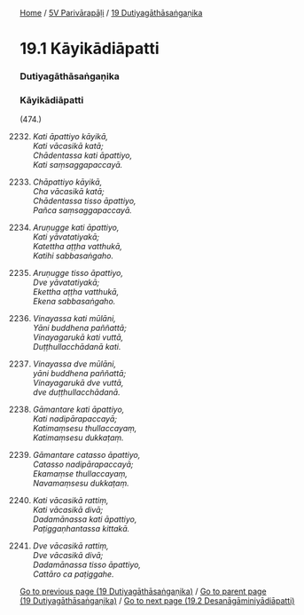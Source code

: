 
[Home](/) / [5V Parivārapāḷi](../../5V.md) / [19 Dutiyagāthāsaṅgaṇika](../19.md)

# 19.1 Kāyikādiāpatti

### Dutiyagāthāsaṅgaṇika

### Kāyikādiāpatti

(474.)

2232. _Kati āpattiyo kāyikā,_  
_Kati vācasikā katā;_  
_Chādentassa kati āpattiyo,_  
_Kati saṃsaggapaccayā._  


2233. _Chāpattiyo kāyikā,_  
_Cha vācasikā katā;_  
_Chādentassa tisso āpattiyo,_  
_Pañca saṃsaggapaccayā._  


2234. _Aruṇugge kati āpattiyo,_  
_Kati yāvatatiyakā;_  
_Katettha aṭṭha vatthukā,_  
_Katihi sabbasaṅgaho._  


2235. _Aruṇugge tisso āpattiyo,_  
_Dve yāvatatiyakā;_  
_Ekettha aṭṭha vatthukā,_  
_Ekena sabbasaṅgaho._  


2236. _Vinayassa kati mūlāni,_  
_Yāni buddhena paññattā;_  
_Vinayagarukā kati vuttā,_  
_Duṭṭhullacchādanā kati._  


2237. _Vinayassa dve mūlāni,_  
_yāni buddhena paññattā;_  
_Vinayagarukā dve vuttā,_  
_dve duṭṭhullacchādanā._  


2238. _Gāmantare kati āpattiyo,_  
_Kati nadipārapaccayā;_  
_Katimaṃsesu thullaccayaṃ,_  
_Katimaṃsesu dukkaṭaṃ._  


2239. _Gāmantare catasso āpattiyo,_  
_Catasso nadipārapaccayā;_  
_Ekamaṃse thullaccayaṃ,_  
_Navamaṃsesu dukkaṭaṃ._  


2240. _Kati vācasikā rattiṃ,_  
_Kati vācasikā divā;_  
_Dadamānassa kati āpattiyo,_  
_Paṭiggaṇhantassa kittakā._  


2241. _Dve vācasikā rattiṃ,_  
_Dve vācasikā divā;_  
_Dadamānassa tisso āpattiyo,_  
_Cattāro ca paṭiggahe._  


[Go to previous page (19 Dutiyagāthāsaṅgaṇika)](../19.md) / [Go to parent page (19 Dutiyagāthāsaṅgaṇika)](../19.md) / [Go to next page (19.2 Desanāgāminiyādiāpatti)](19.2.md)


